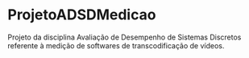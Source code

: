 # ProjetoADSDMedicao
Projeto da disciplina Avaliação de Desempenho de Sistemas Discretos referente à medição de softwares de transcodificação de vídeos.
